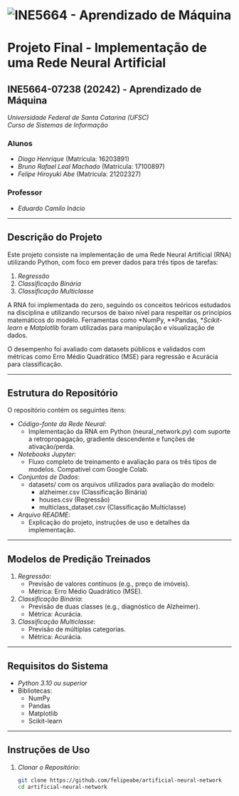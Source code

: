 # ![INE5664 - Aprendizado de Máquina](https://upload.wikimedia.org/wikipedia/commons/8/82/Ufsc_bras%C3%A3o.svg)

# Projeto Final - Implementação de uma Rede Neural Artificial

## INE5664-07238 (20242) - Aprendizado de Máquina  
*Universidade Federal de Santa Catarina (UFSC)*  
*Curso de Sistemas de Informação*  

### Alunos  
- *Diogo Henrique* (Matrícula: 16203891)  
- *Bruno Rafael Leal Machado* (Matrícula: 17100897)  
- *Felipe Hiroyuki Abe* (Matrícula: 21202327)  

### Professor  
- *Eduardo Camilo Inácio*

---

## Descrição do Projeto  
Este projeto consiste na implementação de uma Rede Neural Artificial (RNA) utilizando Python, com foco em prever dados para três tipos de tarefas:  
1. *Regressão*  
2. *Classificação Binária*  
3. *Classificação Multiclasse*

A RNA foi implementada do zero, seguindo os conceitos teóricos estudados na disciplina e utilizando recursos de baixo nível para respeitar os princípios matemáticos do modelo. Ferramentas como *NumPy, **Pandas, **Scikit-learn* e *Matplotlib* foram utilizadas para manipulação e visualização de dados.

O desempenho foi avaliado com datasets públicos e validados com métricas como Erro Médio Quadrático (MSE) para regressão e Acurácia para classificação.

---

## Estrutura do Repositório  
O repositório contém os seguintes itens:

- *Código-fonte da Rede Neural*:
  - Implementação da RNA em Python (neural_network.py) com suporte a retropropagação, gradiente descendente e funções de ativação/perda.
- *Notebooks Jupyter*:
  - Fluxo completo de treinamento e avaliação para os três tipos de modelos. Compatível com Google Colab.
- *Conjuntos de Dados*:
  - datasets/ com os arquivos utilizados para avaliação do modelo:
    - alzheimer.csv (Classificação Binária)
    - houses.csv (Regressão)
    - multiclass_dataset.csv (Classificação Multiclasse)
- *Arquivo README*:
  - Explicação do projeto, instruções de uso e detalhes da implementação.

---

## Modelos de Predição Treinados  
1. *Regressão*:
   - Previsão de valores contínuos (e.g., preço de imóveis).
   - Métrica: Erro Médio Quadrático (MSE).
2. *Classificação Binária*:
   - Previsão de duas classes (e.g., diagnóstico de Alzheimer).
   - Métrica: Acurácia.
3. *Classificação Multiclasse*:
   - Previsão de múltiplas categorias.
   - Métrica: Acurácia.

---

## Requisitos do Sistema  
- *Python 3.10 ou superior*  
- Bibliotecas:  
  - NumPy  
  - Pandas  
  - Matplotlib  
  - Scikit-learn  

---

## Instruções de Uso  
1. *Clonar o Repositório*:
   ```bash
   git clone https://github.com/felipeabe/artificial-neural-network
   cd artificial-neural-network


